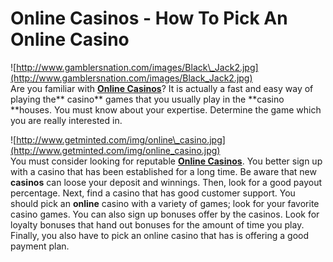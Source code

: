 # Online Casinos - How To Pick An Online Casino

  
![http://www.gamblersnation.com/images/Black\_Jack2.jpg](http://www.gamblersnation.com/images/Black_Jack2.jpg)  
Are you familiar with **[Online
Casinos](http://www.onlinecasinogames.co.uk/)**? It is actually a fast
and easy way of playing the\*\* casino\*\* games that you usually play
in the \*\*casino \*\*houses. You must know about your expertise.
Determine the game which you are really interested in.  
  
![http://www.getminted.com/img/online\_casino.jpg](http://www.getminted.com/img/online_casino.jpg)  
You must consider looking for reputable **[Online
Casinos](http://spider.arvixe.com/~bdugan/index.php?do=/blog/online-casinos-how-to-play-free-casino-games-online/)**.
You better sign up with a casino that has been established for a long
time. Be aware that new **casinos** can loose your deposit and winnings.
Then, look for a good payout percentage. Next, find a casino that has
good customer support. You should pick an **online** casino with a
variety of games; look for your favorite casino games. You can also sign
up bonuses offer by the casinos. Look for loyalty bonuses that hand out
bonuses for the amount of time you play. Finally, you also have to pick
an online casino that has is offering a good payment plan.
